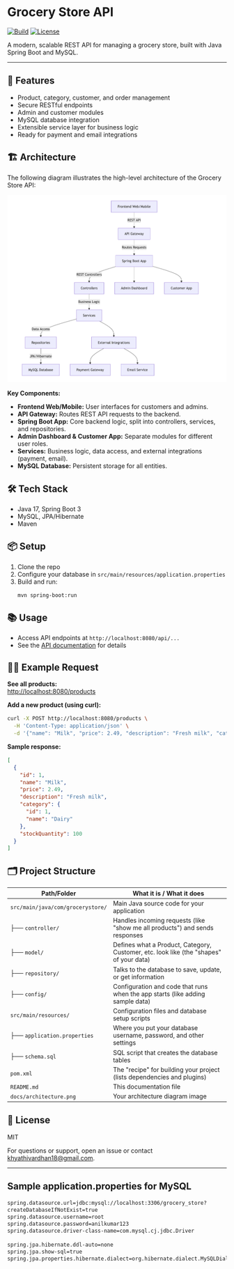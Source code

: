 # Grocery Store API

[![Build](https://img.shields.io/badge/build-passing-brightgreen)]()
[![License](https://img.shields.io/badge/license-MIT-blue.svg)]()

A modern, scalable REST API for managing a grocery store, built with Java Spring Boot and MySQL.

---

## 🚀 Features
- Product, category, customer, and order management
- Secure RESTful endpoints
- Admin and customer modules
- MySQL database integration
- Extensible service layer for business logic
- Ready for payment and email integrations

## 🏗️ Architecture

The following diagram illustrates the high-level architecture of the Grocery Store API:

![System Architecture Diagram](docs/architecture.png)

**Key Components:**
- **Frontend Web/Mobile:** User interfaces for customers and admins.
- **API Gateway:** Routes REST API requests to the backend.
- **Spring Boot App:** Core backend logic, split into controllers, services, and repositories.
- **Admin Dashboard & Customer App:** Separate modules for different user roles.
- **Services:** Business logic, data access, and external integrations (payment, email).
- **MySQL Database:** Persistent storage for all entities.

## 🛠️ Tech Stack
- Java 17, Spring Boot 3
- MySQL, JPA/Hibernate
- Maven

## 📦 Setup

1. Clone the repo
2. Configure your database in `src/main/resources/application.properties`
3. Build and run:
   ```sh
   mvn spring-boot:run
   ```

## 📚 Usage

- Access API endpoints at `http://localhost:8080/api/...`
- See the [API documentation](docs/api.md) for details


## 🧑‍💻 Example Request

**See all products:**  
[http://localhost:8080/products](http://localhost:8080/products)

**Add a new product (using curl):**
```bash
curl -X POST http://localhost:8080/products \
  -H 'Content-Type: application/json' \
  -d '{"name": "Milk", "price": 2.49, "description": "Fresh milk", "category": {"id": 1}, "stockQuantity": 100}'
```

**Sample response:**
```json
[
  {
    "id": 1,
    "name": "Milk",
    "price": 2.49,
    "description": "Fresh milk",
    "category": {
      "id": 1,
      "name": "Dairy"
    },
    "stockQuantity": 100
  }
]
```

## 🗂️ Project Structure

| Path/Folder                          | What it is / What it does                                                                 |
|-------------------------------------- |------------------------------------------------------------------------------------------|
| `src/main/java/com/grocerystore/`     | Main Java source code for your application                                               |
| ├── `controller/`                     | Handles incoming requests (like "show me all products") and sends responses              |
| ├── `model/`                          | Defines what a Product, Category, Customer, etc. look like (the "shapes" of your data)   |
| ├── `repository/`                     | Talks to the database to save, update, or get information                                |
| ├── `config/`                         | Configuration and code that runs when the app starts (like adding sample data)           |
| `src/main/resources/`                 | Configuration files and database setup scripts                                           |
| ├── `application.properties`          | Where you put your database username, password, and other settings                      |
| ├── `schema.sql`                      | SQL script that creates the database tables                                              |
| `pom.xml`                             | The "recipe" for building your project (lists dependencies and plugins)                  |
| `README.md`                           | This documentation file                                                                 |
| `docs/architecture.png`               | Your architecture diagram image                                                          |

## 📝 License

MIT

For questions or support, open an issue or contact khyathivardhan18@gmail.com.

---

## Sample application.properties for MySQL
```properties
spring.datasource.url=jdbc:mysql://localhost:3306/grocery_store?createDatabaseIfNotExist=true
spring.datasource.username=root
spring.datasource.password=anilkumar123
spring.datasource.driver-class-name=com.mysql.cj.jdbc.Driver

spring.jpa.hibernate.ddl-auto=none
spring.jpa.show-sql=true
spring.jpa.properties.hibernate.dialect=org.hibernate.dialect.MySQLDialect
```
